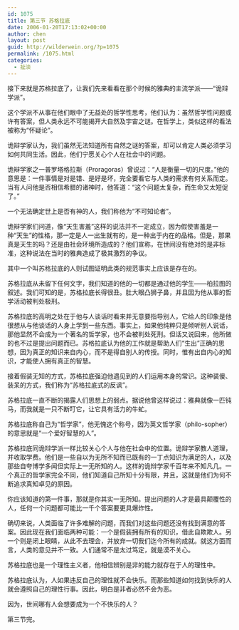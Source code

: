 ```yaml
---
id: 1075
title: 第三节 苏格拉底
date: 2006-01-20T17:13:02+00:00
author: chen
layout: post
guid: http://wilderwein.org/?p=1075
permalink: /1075.html
categories:
  - 扯淡
---
```

接下来就是苏格拉底了，让我们先来看看在那个时候的雅典的主流学派——&#8220;诡辩学派&#8221;。

这个学派不从事在他们眼中了无益处的哲学性思考，他们认为：虽然哲学性问题或许有答案，但人类永远不可能揭开大自然及宇宙之谜。在哲学上，类似这样的看法被称为&#8220;怀疑论&#8221;。

诡辩学家认为，我们虽然无法知道所有自然之谜的答案，却可以肯定人类必须学习如何共同生活。因此，他们宁愿关心个人在社会中的问题。

诡辩学家之一普罗塔格拉斯（Proragoras）曾说过：&#8220;人是衡量一切的尺度。&#8221;他的意思是：一件事情是对是错、是好是坏，完全要看它与人类的需求有何关系而定。当有人问他是否相信希腊的诸神时，他答道：&#8220;这个问题太复杂，而生命又太短促了。&#8221;

一个无法确定世上是否有神的人，我们称他为&#8220;不可知论者&#8221;。

诡辩学家们问道，像&#8220;天生害羞&#8221;这样的说法并不一定成立，因为假使害羞是一种&#8220;天生&#8221;的性格，那一定是人一出生就有的，是一种出于内在的品格。但是，那果真是天生的吗？还是由社会环境所造成的？他们宣称，在世间没有绝对的是非标准，这种说法在当时的雅典造成了极其激烈的争议。

其中一个叫苏格拉底的人则试图证明此类的规范事实上应该是存在的。

苏格拉底从未留下任何文字，我们知道的他的一切都是通过他的学生——柏拉图的叙述。我们可知的是，苏格拉底长得很丑。肚大眼凸狮子鼻，并且因为他从事的哲学活动被判处极刑。

苏格拉底的高明之处在于他与人谈话时看来并无意要指导别人，它给人的印象是他很想从与他谈话的人身上学到一些东西。事实上，如果他纯粹只是倾听别人说话，那他显然不会成为一个著名的哲学家，也不会被判处死刑。但话又说回来，他所做的也不过是提出问题而已。苏格拉底认为他的工作就是帮助人们&#8220;生出&#8221;正确的思想，因为真正的知识来自内心，而不是得自别人的传授。同时，惟有出自内心的知识，才能使人拥有真正的智慧。

接着假装无知的方式，苏格拉底强迫他遇见到的人们运用本身的常识。这种装傻、装呆的方式，我们称为&#8220;苏格拉底式的反讽&#8221;。

苏格拉底一直不断的揭露人们思想上的弱点。据说他曾这样说过：雅典就像一匹钝马，而我就是一只不断叮它，让它具有活力的牛虻。

苏格拉底称自己为&#8220;哲学家&#8221;，他无愧这个称号，因为英文哲学家（philo-sopher）的意思就是&#8220;一个爱好智慧的人&#8221;。

苏格拉底同诡辩学派一样比较关心个人与他在社会中的位置。诡辩学家教人道理，并收取学费。他们是一些自以为无所不知而已既有的一丁点知识为满足的人，以及那些自夸博学多闻但实际上一无所知的人。这样的诡辩学家千百年来不知凡几。一个真正的哲学家完全不同，他们知道自己所知十分有限，并且，这就是他们为何不断追求真知卓见的原因。

你应该知道的第一件事，那就是你其实一无所知。提出问题的人才是最具颠覆性的人，任何一个问题都可能比一千个答案要更具爆炸性。

确切来说，人类面临了许多难解的问题，而我们对这些问题还没有找到满意的答案。因此现在我们面临两种可能：一个是假装拥有所有的知识，借此自欺欺人。另一个则是闭上眼睛，从此不去理会，并放弃一切我们迄今所有的成就。就这方面而言，人类的意见并不一致。人们通常不是太过笃定，就是漠不关心。

苏格拉底也是一个理性主义者，他相信辨别是非的能力就存在于人的理性中。

苏格拉底认为，人如果违反自己的理性就不会快乐。而那些知道如何找到快乐的人就会遵照自己的理性行事。因此，明白是非者必然不会为恶。

因为，世间哪有人会想要成为一个不快乐的人？

第三节完。